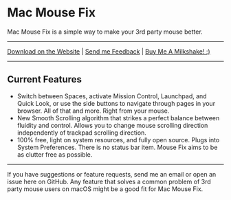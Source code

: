 # Mac Mouse Fix

Mac Mouse Fix is a simple way to make your 3rd party mouse better.

---

[Download on the Website](http://www.mousefix.org) | [Send me Feedback](mailto:noah.n.public@gmail.com?subject=Mac%20Mouse%20Fix%20-%20Contact&) | [Buy Me A Milkshake! :)](https://www.paypal.com/cgi-bin/webscr?cmd=_s-xclick&hosted_button_id=ARSTVR6KFB524&source=url&lc=en_US)

---

## Current Features

* Switch between Spaces, activate Mission Control, Launchpad, and Quick Look, or use the side buttons to navigate through pages in your browser. All of that and more. Right from your mouse.
* New Smooth Scrolling algorithm that strikes a perfect balance between fluidity and control. Allows you to change mouse scrolling direction independently of trackpad scrolling direction.
* 100% free, light on system resources, and fully open source. Plugs into System Preferences. There is no status bar item. Mouse Fix aims to be as clutter free as possible.

---

If you have suggestions or feature requests, send me an email or open an issue here on GitHub. Any feature that solves a common problem of 3rd party mouse users on macOS might be a good fit for Mac Mouse Fix.
